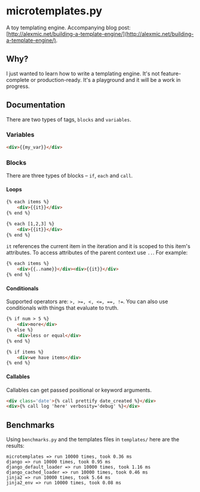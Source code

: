 microtemplates.py
=================

A toy templating engine. Accompanying blog post:
[http://alexmic.net/building-a-template-engine/](http://alexmic.net/building-a-template-engine/).

## Why?

I just wanted to learn how to write a templating engine. It's not feature-complete or production-ready.
It's a playground and it will be a work in progress.

## Documentation

There are two types of tags, `blocks` and `variables`.

### Variables

```html
<div>{{my_var}}</div>
```

### Blocks

There are three types of blocks – `if`, `each` and `call`.

#### Loops

```html
{% each items %}
    <div>{{it}}</div>
{% end %}

{% each [1,2,3] %}
    <div>{{it}}</div>
{% end %}
```

`it` references the current item in the iteration and it is scoped to this item's
attributes. To access attributes of the parent context use `..`. For example:

```html
{% each items %}
    <div>{{..name}}</div><div>{{it}}</div>
{% end %}
```

#### Conditionals

Supported operators are: `>, >=, <, <=, ==, !=`. You can also use conditionals
with things that evaluate to truth.

```html
{% if num > 5 %}
    <div>more</div>
{% else %}
    <div>less or equal</div>
{% end %}

{% if items %}
    <div>we have items</div>
{% end %}
```

#### Callables

Callables can get passed positional or keyword arguments.

```html
<div class='date'>{% call prettify date_created %}</div>
<div>{% call log 'here' verbosity='debug' %}</div>
```

## Benchmarks

Using `benchmarks.py` and the templates files in `templates/` here are the results:

```
microtemplates => run 10000 times, took 0.36 ms
django => run 10000 times, took 0.95 ms
django_default_loader => run 10000 times, took 1.16 ms
django_cached_loader => run 10000 times, took 0.46 ms
jinja2 => run 10000 times, took 5.64 ms
jinja2_env => run 10000 times, took 0.08 ms
```